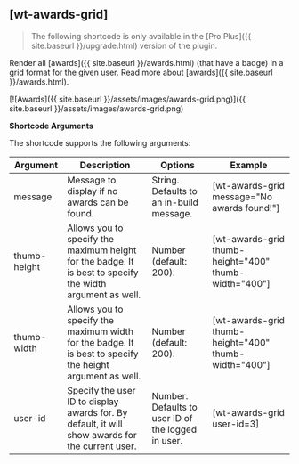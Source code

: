 ## [wt-awards-grid]

> The following shortcode is only available in the [Pro Plus]({{ site.baseurl }}/upgrade.html) version of the plugin.

Render all [awards]({{ site.baseurl }}/awards.html) (that have a badge) in a grid format for the given user. Read more about [awards]({{ site.baseurl }}/awards.html).

[![Awards]({{ site.baseurl }}/assets/images/awards-grid.png)]({{ site.baseurl }}/assets/images/awards-grid.png)

**Shortcode Arguments**
 
The shortcode supports the following arguments:
 
| Argument | Description | Options | Example |
|--|--|--|--|
|message	|Message to display if no awards can be found.	|String. Defaults to an in-build message.|	[wt-awards-grid message="No awards found!"]
|thumb-height	|Allows you to specify the maximum height for the badge. It is best to specify the width argument as well.|	Number (default: 200).|	[wt-awards-grid thumb-height="400" thumb-width="400"]
|thumb-width	|Allows you to specify the maximum width for the badge. It is best to specify the height argument as well.|	Number (default: 200).	|[wt-awards-grid thumb-height="400" thumb-width="400"]
|user-id	|Specify the user ID to display awards for. By default, it will show awards for the current user.|	Number. Defaults to user ID of the logged in user.	|[wt-awards-grid user-id=3]